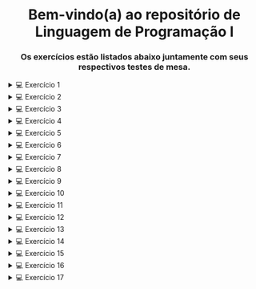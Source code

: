 <h1 align="center"> Bem-vindo(a) ao repositório de Linguagem de Programação I </h1>
<h3 align="center">
Os exercícios estão listados abaixo juntamente com seus respectivos testes de mesa.
</h3>
<details>
  <summary>💻 Exercício 1</summary>

  ## :dart: <a href = https://github.com/dievit/BD-LP1/blob/main/](https://github.com/dievit/BD-LP1/blob/main/src/Exercise1.java>Código exercício 1</a>

  ## 📝 **Teste de Mesa 1 - Entrada Válida**

📌 **Entrada:**

```

Digite a sua idade em anos: 25
Digite a sua idade em meses: 6
Digite a sua idade em dias: 15

```

📊 **Passo a Passo:**

| Entrada | Ação | Variável | Valor |
| --- | --- | --- | --- |
| 25 | Usuário digita a idade em anos | `anos` | 25 |
| 6 | Usuário digita a idade em meses | `meses` | 6 |
| 15 | Usuário digita a idade em dias | `dias` | 15 |
| - | Calcula idade total em dias | `idadeParaDias = (25 * 365) + (6 * 30) + 15` | **9.165** |
| - | Exibe saída | `"Sua idade em dias é: 9165"` |  |

---

## 📝 **Teste de Mesa 2 - Entrada Inválida para Meses**

📌 **Entrada:**

```

Digite a sua idade em anos: 30
Digite a sua idade em meses: 15
O ano só tem 12 meses seu burro! Digite novamente: 10
Digite a sua idade em dias: 20

```

📊 **Passo a Passo:**

| Entrada | Ação | Variável | Valor |
| --- | --- | --- | --- |
| 30 | Usuário digita a idade em anos | `anos` | 30 |
| 15 | Usuário digita a idade em meses | `meses` | 15 (inválido) |
| 10 | Usuário corrige a idade em meses | `meses` | 10 |
| 20 | Usuário digita a idade em dias | `dias` | 20 |
| - | Calcula idade total em dias | `idadeParaDias = (30 * 365) + (10 * 30) + 20` | **11.150** |
| - | Exibe saída | `"Sua idade em dias é: 11150"` |  |

</details>

<details>
  <summary>💻 Exercício 2</summary>

  ## :dart: <a href = https://github.com/dievit/BD-LP1/blob/main/](https://github.com/dievit/BD-LP1/blob/main/src/Exercise2.java>Código exercício 2</a>

  ## 📝 **Teste de Mesa 1 - Entrada Normal**

📌 **Entrada:**

```

Digite o total de votos em branco: 100
Digite o total de votos nulos: 200
Digite o total de votos válidos: 700

```

📊 **Passo a Passo:**

| Entrada | Ação | Variável | Valor |
| --- | --- | --- | --- |
| 100 | Usuário digita votos brancos | `brancos` | 100 |
| 200 | Usuário digita votos nulos | `nulos` | 200 |
| 700 | Usuário digita votos válidos | `validos` | 700 |
| - | Calcula total de eleitores | `totalEleitores = 100 + 200 + 700` | **1000** |
| - | Calcula percentual de votos em branco | `(100 * 100) / 1000` | **10.00%** |
| - | Calcula percentual de votos nulos | `(200 * 100) / 1000` | **20.00%** |
| - | Calcula percentual de votos válidos | `(700 * 100) / 1000` | **70.00%** |
| - | Exibe saída | `"Total de eleitores: 1000.00"` |  |
| - | Exibe saída | `"Percentual de votos em branco: 10.00%"` |  |
| - | Exibe saída | `"Percentual de votos nulos: 20.00%"` |  |
| - | Exibe saída | `"Percentual de votos válidos: 70.00%"` |  |

---

## 📝 **Teste de Mesa 2 - Sem Votos em Branco**

📌 **Entrada:**

```

Digite o total de votos em branco: 0
Digite o total de votos nulos: 500
Digite o total de votos válidos: 500

```

📊 **Passo a Passo:**

| Entrada | Ação | Variável | Valor |
| --- | --- | --- | --- |
| 0 | Usuário digita votos brancos | `brancos` | 0 |
| 500 | Usuário digita votos nulos | `nulos` | 500 |
| 500 | Usuário digita votos válidos | `validos` | 500 |
| - | Calcula total de eleitores | `totalEleitores = 0 + 500 + 500` | **1000** |
| - | Calcula percentual de votos em branco | `(0 * 100) / 1000` | **0.00%** |
| - | Calcula percentual de votos nulos | `(500 * 100) / 1000` | **50.00%** |
| - | Calcula percentual de votos válidos | `(500 * 100) / 1000` | **50.00%** |
| - | Exibe saída | `"Total de eleitores: 1000.00"` |  |
| - | Exibe saída | `"Percentual de votos em branco: 0.00%"` |  |
| - | Exibe saída | `"Percentual de votos nulos: 50.00%"` |  |
| - | Exibe saída | `"Percentual de votos válidos: 50.00%"` |  |

---

## 📝 **Teste de Mesa 3 - Total Pequeno**

📌 **Entrada:**

```

Digite o total de votos em branco: 2
Digite o total de votos nulos: 3
Digite o total de votos válidos: 5

```

📊 **Passo a Passo:**

| Entrada | Ação | Variável | Valor |
| --- | --- | --- | --- |
| 2 | Usuário digita votos brancos | `brancos` | 2 |
| 3 | Usuário digita votos nulos | `nulos` | 3 |
| 5 | Usuário digita votos válidos | `validos` | 5 |
| - | Calcula total de eleitores | `totalEleitores = 2 + 3 + 5` | **10** |
| - | Calcula percentual de votos em branco | `(2 * 100) / 10` | **20.00%** |
| - | Calcula percentual de votos nulos | `(3 * 100) / 10` | **30.00%** |
| - | Calcula percentual de votos válidos | `(5 * 100) / 10` | **50.00%** |
| - | Exibe saída | `"Total de eleitores: 10.00"` |  |
| - | Exibe saída | `"Percentual de votos em branco: 20.00%"` |  |
| - | Exibe saída | `"Percentual de votos nulos: 30.00%"` |  |
| - | Exibe saída | `"Percentual de votos válidos: 50.00%"` |  |
</details>

<details>
  <summary>💻 Exercício 3</summary>

  ## :dart: <a href = https://github.com/dievit/BD-LP1/blob/main/](https://github.com/dievit/BD-LP1/blob/main/src/Exercise3.java>Código exercício 3</a>

  ## 📝 **Teste de Mesa 1 - Aumento de 10%**

📌 **Entrada:**

```

Digite seu salário atual: R$ 2000.00
Digite o percentual de aumento: 10

```

📊 **Passo a Passo:**

| Entrada | Ação | Variável | Valor |
| --- | --- | --- | --- |
| 2000.00 | Usuário digita salário atual | `salarioAtual` | 2000.00 |
| 10 | Usuário digita percentual de aumento | `percentualAumento` | 10.00 |
| - | Calcula novo salário | `novoSalario = 2000 + (2000 * 0.10)` | **2200.00** |
| - | Exibe saída | `"Seu salario atual é de: R$2000.00"` |  |
| - | Exibe saída | `"Seu novo salário é de: R$2200.00"` |  |
| - | Exibe saída | `"O percentual de aumento foi de: 10.00%"` |  |

---

## 📝 **Teste de Mesa 2 - Aumento de 25.5%**

📌 **Entrada:**

```

Digite seu salário atual: R$ 3000.00
Digite o percentual de aumento: 25.5

```

📊 **Passo a Passo:**

| Entrada | Ação | Variável | Valor |
| --- | --- | --- | --- |
| 3000.00 | Usuário digita salário atual | `salarioAtual` | 3000.00 |
| 25.5 | Usuário digita percentual de aumento | `percentualAumento` | 25.50 |
| - | Calcula novo salário | `novoSalario = 3000 + (3000 * 0.255)` | **3765.00** |
| - | Exibe saída | `"Seu salario atual é de: R$3000.00"` |  |
| - | Exibe saída | `"Seu novo salário é de: R$3765.00"` |  |
| - | Exibe saída | `"O percentual de aumento foi de: 25.50%"` |  |

---

## 📝 **Teste de Mesa 3 - Aumento de 5.75%**

📌 **Entrada:**

```

Digite seu salário atual: R$ 4500.50
Digite o percentual de aumento: 5.75

```

📊 **Passo a Passo:**

| Entrada | Ação | Variável | Valor |
| --- | --- | --- | --- |
| 4500.50 | Usuário digita salário atual | `salarioAtual` | 4500.50 |
| 5.75 | Usuário digita percentual de aumento | `percentualAumento` | 5.75 |
| - | Calcula novo salário | `novoSalario = 4500.50 + (4500.50 * 0.0575)` | **4759.79** |
| - | Exibe saída | `"Seu salario atual é de: R$4500.50"` |  |
| - | Exibe saída | `"Seu novo salário é de: R$4759.79"` |  |
| - | Exibe saída | `"O percentual de aumento foi de: 5.75%"` |  |
</details>

<details>
  <summary>💻 Exercício 4</summary>

  ## :dart: <a href = https://github.com/dievit/BD-LP1/blob/main/](https://github.com/dievit/BD-LP1/blob/main/src/Exercise4.java>Código exercício 4</a> 

  ## 📝 **Teste de Mesa 1 - Valores Padrão**

📌 **Entrada:**

```

Digite o custo de fábrica do carro: R$ 50000.00
Digite o percentual do distribuidor: 28
Digite o percentual dos impostos: 45

```

📊 **Passo a Passo:**

| Entrada | Ação | Variável | Valor |
| --- | --- | --- | --- |
| 50000.00 | Usuário digita custo de fábrica | `custoFabrica` | 50000.00 |
| 28 | Usuário digita percentual do distribuidor | `percentualDistribuidor` | 28.00 |
| 45 | Usuário digita percentual dos impostos | `percentualImpostos` | 45.00 |
| - | Calcula valor do distribuidor | `50000 * (28/100)` | **14000.00** |
| - | Calcula valor dos impostos | `50000 * (45/100)` | **22500.00** |
| - | Calcula custo final | `50000 + 14000 + 22500` | **86500.00** |
| - | Exibe saída | `"O custo final do carro ao consumidor é de: R$86500.00"` |  |
| - | Exibe saída | `"O valor dos impostos é de: R$22500.00"` |  |

---

## 📝 **Teste de Mesa 2 - Valores Diferentes**

📌 **Entrada:**

```

Digite o custo de fábrica do carro: R$ 30000.00
Digite o percentual do distribuidor: 20
Digite o percentual dos impostos: 35

```

📊 **Passo a Passo:**

| Entrada | Ação | Variável | Valor |
| --- | --- | --- | --- |
| 30000.00 | Usuário digita custo de fábrica | `custoFabrica` | 30000.00 |
| 20 | Usuário digita percentual do distribuidor | `percentualDistribuidor` | 20.00 |
| 35 | Usuário digita percentual dos impostos | `percentualImpostos` | 35.00 |
| - | Calcula valor do distribuidor | `30000 * (20/100)` | **6000.00** |
| - | Calcula valor dos impostos | `30000 * (35/100)` | **10500.00** |
| - | Calcula custo final | `30000 + 6000 + 10500` | **46500.00** |
| - | Exibe saída | `"O custo final do carro ao consumidor é de: R$46500.00"` |  |
| - | Exibe saída | `"O valor dos impostos é de: R$10500.00"` |  |

---

## 📝 **Teste de Mesa 3 - Carro de Luxo**

📌 **Entrada:**

```

Digite o custo de fábrica do carro: R$ 100000.00
Digite o percentual do distribuidor: 35
Digite o percentual dos impostos: 50

```

📊 **Passo a Passo:**

| Entrada | Ação | Variável | Valor |
| --- | --- | --- | --- |
| 100000.00 | Usuário digita custo de fábrica | `custoFabrica` | 100000.00 |
| 35 | Usuário digita percentual do distribuidor | `percentualDistribuidor` | 35.00 |
| 50 | Usuário digita percentual dos impostos | `percentualImpostos` | 50.00 |
| - | Calcula valor do distribuidor | `100000 * (35/100)` | **35000.00** |
| - | Calcula valor dos impostos | `100000 * (50/100)` | **50000.00** |
| - | Calcula custo final | `100000 + 35000 + 50000` | **185000.00** |
| - | Exibe saída | `"O custo final do carro ao consumidor é de: R$185000.00"` |  |
| - | Exibe saída | `"O valor dos impostos é de: R$50000.00"` |  |
</details>

<details>
  <summary>💻 Exercício 5</summary>
  
  ## :dart: <a href = https://github.com/dievit/BD-LP1/blob/main/](https://github.com/dievit/BD-LP1/blob/main/src/Exercise5.java>Código exercício 5</a>

  ## 📝 **Teste de Mesa 1 - Cenário Normal**

📌 **Entrada:**

```

Digite o salário fixo do vendedor: R$ 2000.00
Digite quantos carros o vendedor vendeu: 5
Digite a comissão fixa para cada veículo vendido: R$ 300.00
Digite o valor total das vendas: R$ 50000.00

```

📊 **Passo a Passo:**

| Entrada | Ação | Variável | Valor |
| --- | --- | --- | --- |
| 2000.00 | Usuário digita salário fixo | `salarioFixo` | 2000.00 |
| 5 | Usuário digita carros vendidos | `carrosVendidos` | 5 |
| 300.00 | Usuário digita comissão fixa por carro | `comissaoFixa` | 300.00 |
| 50000.00 | Usuário digita valor total das vendas | `valorVendas` | 50000.00 |
| - | Calcula comissão das vendas | `50000 * 0.05` | **2500.00** |
| - | Calcula comissão fixa | `5 * 300` | **1500.00** |
| - | Calcula salário final | `2000 + 1500 + 2500` | **6000.00** |
| - | Exibe saída | `"O salário final do vendedor é de: R$6000.00"` |  |

---

## 📝 **Teste de Mesa 2 - Vendedor não vendeu nenhum carro**

📌 **Entrada:**

```

Digite o salário fixo do vendedor: R$ 2500.00
Digite quantos carros o vendedor vendeu: 0
Digite a comissão fixa para cada veículo vendido: R$ 350.00
Digite o valor total das vendas: R$ 0.00

```

📊 **Passo a Passo:**

| Entrada | Ação | Variável | Valor |
| --- | --- | --- | --- |
| 2500.00 | Usuário digita salário fixo | `salarioFixo` | 2500.00 |
| 0 | Usuário digita carros vendidos | `carrosVendidos` | 0 |
| 350.00 | Usuário digita comissão fixa por carro | `comissaoFixa` | 350.00 |
| 0.00 | Usuário digita valor total das vendas | `valorVendas` | 0.00 |
| - | Calcula comissão das vendas | `0 * 0.05` | **0.00** |
| - | Calcula comissão fixa | `0 * 350` | **0.00** |
| - | Calcula salário final | `2500 + 0 + 0` | **2500.00** |
| - | Exibe saída | `"O salário final do vendedor é de: R$2500.00"` |  |

---

## 📝 **Teste de Mesa 3 - Vendedor de alto desempenho**

📌 **Entrada:**

```

Digite o salário fixo do vendedor: R$ 1800.00
Digite quantos carros o vendedor vendeu: 12
Digite a comissão fixa para cada veículo vendido: R$ 500.00
Digite o valor total das vendas: R$ 120000.00

```

📊 **Passo a Passo:**

| Entrada | Ação | Variável | Valor |
| --- | --- | --- | --- |
| 1800.00 | Usuário digita salário fixo | `salarioFixo` | 1800.00 |
| 12 | Usuário digita carros vendidos | `carrosVendidos` | 12 |
| 500.00 | Usuário digita comissão fixa por carro | `comissaoFixa` | 500.00 |
| 120000.00 | Usuário digita valor total das vendas | `valorVendas` | 120000.00 |
| - | Calcula comissão das vendas | `120000 * 0.05` | **6000.00** |
| - | Calcula comissão fixa | `12 * 500` | **6000.00** |
| - | Calcula salário final | `1800 + 6000 + 6000` | **13800.00** |
| - | Exibe saída | `"O salário final do vendedor é de: R$13800.00"` |  |
</details>

<details>
  <summary>💻 Exercício 6</summary>

  ## :dart: <a href = https://github.com/dievit/BD-LP1/blob/main/](https://github.com/dievit/BD-LP1/blob/main/src/Exercise6.java>Código exercício 6</a>

  ## 📝 **Teste de Mesa 1 - Teste com 212°F**

📌 **Entrada:**

```

Digite a temperatura em Fahrenheit: 212

```

📊 **Passo a Passo:**

| Entrada | Ação | Variável | Valor |
| --- | --- | --- | --- |
| 212 | Usuário digita temperatura em Fahrenheit | `fahrenheit` | 212 |
| - | Calcula conversão | `(212 - 32) * 5/9` | **100.00** |
| - | Exibe saída | `"A temperatura em Celsius é de: 100.00°C"` |  |

---

## 📝 **Teste de Mesa 2 - Teste com 32°F (Ponto de Congelamento da Água)**

📌 **Entrada:**

```

Digite a temperatura em Fahrenheit: 32

```

📊 **Passo a Passo:**

| Entrada | Ação | Variável | Valor |
| --- | --- | --- | --- |
| 32 | Usuário digita temperatura em Fahrenheit | `fahrenheit` | 32 |
| - | Calcula conversão | `(32 - 32) * 5/9` | **0.00** |
| - | Exibe saída | `"A temperatura em Celsius é de: 0.00°C"` |  |

---

## 📝 **Teste de Mesa 3 - Teste com 98.6°F (Temperatura do Corpo Humano)**

📌 **Entrada:**

```

Digite a temperatura em Fahrenheit: 98.6

```

📊 **Passo a Passo:**

| Entrada | Ação | Variável | Valor |
| --- | --- | --- | --- |
| 98.6 | Usuário digita temperatura em Fahrenheit | `fahrenheit` | 98.6 |
| - | Calcula conversão | `(98.6 - 32) * 5/9` | **37.00** |
| - | Exibe saída | `"A temperatura em Celsius é de: 37.00°C"` |  |

---

## 📝 **Teste de Mesa 4 - Teste com -40°F (Temperatura onde Fahrenheit e Celsius se igualam)**

📌 **Entrada:**

```

Digite a temperatura em Fahrenheit: -40

```

📊 **Passo a Passo:**

| Entrada | Ação | Variável | Valor |
| --- | --- | --- | --- |
| -40 | Usuário digita temperatura em Fahrenheit | `fahrenheit` | -40 |
| - | Calcula conversão | `(-40 - 32) * 5/9` | **-40.00** |
| - | Exibe saída | `"A temperatura em Celsius é de: -40.00°C"` |  |
</details>

<details>
  <summary>💻 Exercício 7</summary>

  ## :dart: <a href = https://github.com/dievit/BD-LP1/blob/main/src/Exercise7.java>Código exercício 7</a>

  ## 📝 **Teste de Mesa 1 - Teste com número maior que 10**

📌 **Entrada:**

```

Digite um número: 15

```

📊 **Passo a Passo:**

| Entrada | Ação | Variável | Valor |
| --- | --- | --- | --- |
| 15 | Usuário digita número | `n` | 15 |
| - | Verifica condição | `15 > 10` | Verdadeiro |
| - | Exibe saída | `"É maior que 10!"` |  |

**🖨️ Saída no console:**

```

É maior que 10!

```

---

## 📝 **Teste de Mesa 2 - Teste com número menor que 10**

📌 **Entrada:**

```

Digite um número: 7

```

📊 **Passo a Passo:**

| Entrada | Ação | Variável | Valor |
| --- | --- | --- | --- |
| 7 | Usuário digita número | `n` | 7 |
| - | Verifica condição | `7 > 10` | Falso |
| - | Exibe saída | `"Não é maior que 10!"` |  |

**🖨️ Saída no console:**

```

Não é maior que 10!

```

---

## 📝 **Teste de Mesa 3 - Teste com número igual a 10**

📌 **Entrada:**

```

Digite um número: 10

```

📊 **Passo a Passo:**

| Entrada | Ação | Variável | Valor |
| --- | --- | --- | --- |
| 10 | Usuário digita número | `n` | 10 |
| - | Verifica condição | `10 > 10` | Falso |
| - | Exibe saída | `"Não é maior que 10!"` |  |
</details>

<details>
  <summary>💻 Exercício 8</summary>

  ## :dart: <a href = https://github.com/dievit/BD-LP1/blob/main/src/Exercise8.java>Código exercício 8</a>

  ## 📝 **Teste de Mesa 1 - Teste com número positivo**

📌 **Entrada:**

```

Digite um número para descobrir se é positivo ou negativo: 8

```

📊 **Passo a Passo:**

| Entrada | Ação | Variável | Valor |
| --- | --- | --- | --- |
| 8 | Usuário digita número | `n` | 8 |
| - | Verifica condição | `8 >= 0` | Verdadeiro |
| - | Exibe saída | `"O número é positivo!"` |  |

**🖨️ Saída no console:**

```

O número é positivo!

```

---

## 📝 **Teste de Mesa 2 - Teste com número negativo**

📌 **Entrada:**

```

Digite um número para descobrir se é positivo ou negativo: -5

```

📊 **Passo a Passo:**

| Entrada | Ação | Variável | Valor |
| --- | --- | --- | --- |
| -5 | Usuário digita número | `n` | -5 |
| - | Verifica condição | `-5 >= 0` | Falso |
| - | Exibe saída | `"O número é negativo!"` |  |

**🖨️ Saída no console:**

```

O número é negativo!

```

---

## 📝 **Teste de Mesa 3 - Teste com zero**

📌 **Entrada:**

```

Digite um número para descobrir se é positivo ou negativo: 0

```

📊 **Passo a Passo:**

| Entrada | Ação | Variável | Valor |
| --- | --- | --- | --- |
| 0 | Usuário digita número | `n` | 0 |
| - | Verifica condição | `0 >= 0` | Verdadeiro |
| - | Exibe saída | `"O número é positivo!"` |  |

**🖨️ Saída no console:**

```

O número é positivo!

```
</details>

<details>
  <summary>💻 Exercício 9</summary>

  ## :dart: <a href = https://github.com/dievit/BD-LP1/blob/main/src/Exercise9.java>Código exercício 9</a>

  ## 📝 **Teste de Mesa 1 - Teste com menos de 12 maçãs**

📌 **Entrada:**

```

Digite o número de maçãs compradas: 5

```

📊 **Passo a Passo:**

| Entrada | Ação | Variável | Valor |
| --- | --- | --- | --- |
| 5 | Usuário digita número | `apples` | 5 |
| - | Verifica condição | `5 < 12` | Verdadeiro |
| - | Exibe saída | `"O custo total da compra é de: R$6.50"` |  |

**🖨️ Saída no console:**

```

O custo total da compra é de: R$6.50

```

---

## 📝 **Teste de Mesa 2 - Teste com 12 maçãs (justo no limite para desconto)**

📌 **Entrada:**

```

Digite o número de maçãs compradas: 12

```

📊 **Passo a Passo:**

| Entrada | Ação | Variável | Valor |
| --- | --- | --- | --- |
| 12 | Usuário digita número | `apples` | 12 |
| - | Verifica condição | `12 < 12` | Falso |
| - | Exibe saída | `"O custo total da compra é de: R$12.00"` |  |

**🖨️ Saída no console:**

```

O custo total da compra é de: R$12.00

```

---

## 📝 **Teste de Mesa 3 - Teste com mais de 12 maçãs**

📌 **Entrada:**

```

Digite o número de maçãs compradas: 15

```

📊 **Passo a Passo:**

| Entrada | Ação | Variável | Valor |
| --- | --- | --- | --- |
| 15 | Usuário digita número | `apples` | 15 |
| - | Verifica condição | `15 < 12` | Falso |
| - | Exibe saída | `"O custo total da compra é de: R$15.00"` |  |

**🖨️ Saída no console:**

```

O custo total da compra é de: R$15.00

```
</details>

<details>
  <summary>💻 Exercício 10</summary>

  ## :dart: <a href = https://github.com/dievit/BD-LP1/blob/main/src/Exercise10.java>Código exercício 10</a>

## 📝 **Teste de Mesa**

📌 **Entrada:**

```

Digite a nota da primeira prova: 7.5
Digite a nota da segunda prova: 5.0

```

📊 **Passo a Passo:**

| Ação | Variável | Valor |
| --- | --- | --- |
| 7.5 | Usuário digita a nota da primeira prova | `firstGrade` |
| 5.0 | Usuário digita a nota da segunda prova | `secondGrade` |
| - | Calcula a média aritmética simples | `(7.5 + 5.0) / 2` |
| 6.25 | Verifica se a média é maior ou igual a 6 | `average >= 6` |
| - | Exibe mensagem de aprovação | `"O aluno foi aprovado com média: 6.25"` |

**🖨️ Saída no console:**

```

O aluno foi aprovado com média: 6.25

```
</details>

<details>
  <summary>💻 Exercício 11</summary>

  ## :dart: <a href = https://github.com/dievit/BD-LP1/blob/main/src/Exercise11.java>Código exercício 11</a>

  📝 Teste de Mesa 1 - Pessoa pode votar
📌 Entrada:


Digite o ano de nascimento (no formato AAAA) para saber se você poderá votar este ano: 2000
📊 Passo a Passo:

Entrada	Ação	Variável	Valor
2000	Usuário digita ano de nascimento	birthYear	2000
2025	Ano atual (obtido com LocalDate.now().getYear())	actualYear	2025
-	Calcula idade	2025 - 2000	25
-	Verifica condição	25 >= 16	Verdadeiro
-	Exibe saída	"Você poderá votar este ano! Você tem: 25 anos."	
🖨️ Saída no console:


Você poderá votar este ano! Você tem: 25 anos.
📝 Teste de Mesa 2 - Pessoa não pode votar
📌 Entrada:


Digite o ano de nascimento (no formato AAAA) para saber se você poderá votar este ano: 2010
📊 Passo a Passo:

Entrada	Ação	Variável	Valor
2010	Usuário digita ano de nascimento	birthYear	2010
2025	Ano atual (obtido com LocalDate.now().getYear())	actualYear	2025
-	Calcula idade	2025 - 2010	15
-	Verifica condição	15 >= 16	Falso
-	Exibe saída	"Você não poderá votar este ano! Você tem apenas: 15 anos."	
🖨️ Saída no console:


Você não poderá votar este ano! Você tem apenas: 15 anos.
📝 Teste de Mesa 3 - Pessoa tem exatamente 16 anos
📌 Entrada:


Digite o ano de nascimento (no formato AAAA) para saber se você poderá votar este ano: 2009
📊 Passo a Passo:

Entrada	Ação	Variável	Valor
2009	Usuário digita ano de nascimento	birthYear	2009
2025	Ano atual (obtido com LocalDate.now().getYear())	actualYear	2025
-	Calcula idade	2025 - 2009	16
-	Verifica condição	16 >= 16	Verdadeiro
-	Exibe saída	"Você poderá votar este ano! Você tem: 16 anos."	
🖨️ Saída no console:


Você poderá votar este ano! Você tem: 16 anos.
</details>

<details>
  <summary>💻 Exercício 12</summary>

  ## :dart: <a href = https://github.com/dievit/BD-LP1/blob/main/src/Exercise12.java>Código exercício 12</a>

  ## 📝 **Teste de Mesa 1 - Primeiro valor maior**

📌 **Entrada:**

```

Digite o primeiro valor: 15
Digite o segundo valor (diferente do primeiro): 10

```

📊 **Passo a Passo:**

| Entrada | Ação | Variável | Valor |
| --- | --- | --- | --- |
| 15 | Usuário digita primeiro valor | `firstValue` | 15 |
| 10 | Usuário digita segundo valor | `secondValue` | 10 |
| - | Verifica se os valores são iguais | `firstValue == secondValue` | Falso |
| - | Compara os valores | `15 > 10` | Verdadeiro |
| - | Exibe saída | `"O primeiro valor é maior: 15"` |  |

**🖨️ Saída no console:**

```

O primeiro valor é maior: 15

```

---

## 📝 **Teste de Mesa 2 - Segundo valor maior**

📌 **Entrada:**

```

Digite o primeiro valor: 5
Digite o segundo valor (diferente do primeiro): 8

```

📊 **Passo a Passo:**

| Entrada | Ação | Variável | Valor |
| --- | --- | --- | --- |
| 5 | Usuário digita primeiro valor | `firstValue` | 5 |
| 8 | Usuário digita segundo valor | `secondValue` | 8 |
| - | Verifica se os valores são iguais | `firstValue == secondValue` | Falso |
| - | Compara os valores | `5 > 8` | Falso |
| - | Exibe saída | `"O segundo valor é maior: 8"` |  |

**🖨️ Saída no console:**

```

O segundo valor é maior: 8

```

---

## 📝 **Teste de Mesa 3 - Valores iguais (validação de erro)**

📌 **Entrada:**

```

Digite o primeiro valor: 10
Digite o segundo valor (diferente do primeiro): 10
Você não entendeu que é um valor diferente do primeiro?
Vai, digita certo: 20

```

📊 **Passo a Passo:**

| Entrada | Ação | Variável | Valor |
| --- | --- | --- | --- |
| 10 | Usuário digita primeiro valor | `firstValue` | 10 |
| 10 | Usuário digita segundo valor | `secondValue` | 10 |
| - | Verifica se os valores são iguais | `firstValue == secondValue` | Verdadeiro |
| - | Exibe mensagem de erro | `"Você não entendeu que é um valor diferente do primeiro?"` |  |
| 20 | Usuário corrige segundo valor | `secondValue` | 20 |
| - | Verifica novamente se os valores são iguais | `firstValue == secondValue` | Falso |
| - | Compara os valores | `10 > 20` | Falso |
| - | Exibe saída | `"O segundo valor é maior: 20"` |  |

**🖨️ Saída no console:**

```

Você não entendeu que é um valor diferente do primeiro?
Vai, digita certo:
O segundo valor é maior: 20

```
</details>

<details>
  <summary>💻 Exercício 13</summary>

  ## :dart: <a href = https://github.com/dievit/BD-LP1/blob/main/src/Exercise13.java>Código exercício 13</a>

  ## 📝 **Teste de Mesa 1 - Primeiro valor menor**

📌 **Entrada:**

```

Digite o primeiro valor: 5
Digite o segundo valor (diferente do primeiro): 10

```

📊 **Passo a Passo:**

| Entrada | Ação | Variável | Valor |
| --- | --- | --- | --- |
| 5 | Usuário digita primeiro valor | `firstValue` | 5 |
| 10 | Usuário digita segundo valor | `secondValue` | 10 |
| - | Verifica se os valores são iguais | `firstValue == secondValue` | Falso |
| - | Compara os valores | `5 < 10` | Verdadeiro |
| - | Exibe saída | `"Os valores em ordem crescente são: 5 e 10"` |  |

**🖨️ Saída no console:**

```

Os valores em ordem crescente são: 5 e 10

```

---

## 📝 **Teste de Mesa 2 - Segundo valor menor**

📌 **Entrada:**

```

Digite o primeiro valor: 15
Digite o segundo valor (diferente do primeiro): 10

```

📊 **Passo a Passo:**

| Entrada | Ação | Variável | Valor |
| --- | --- | --- | --- |
| 15 | Usuário digita primeiro valor | `firstValue` | 15 |
| 10 | Usuário digita segundo valor | `secondValue` | 10 |
| - | Verifica se os valores são iguais | `firstValue == secondValue` | Falso |
| - | Compara os valores | `15 > 10` | Verdadeiro |
| - | Exibe saída | `"Os valores em ordem crescente são: 10 e 15"` |  |

**🖨️ Saída no console:**

```

Os valores em ordem crescente são: 10 e 15

```

---

## 📝 **Teste de Mesa 3 - Valores iguais (validação de erro)**

📌 **Entrada:**

```

Digite o primeiro valor: 10
Digite o segundo valor (diferente do primeiro): 10
Você não entendeu que é um valor diferente do primeiro?
Vai, digita certo: 20

```

📊 **Passo a Passo:**

| Entrada | Ação | Variável | Valor |
| --- | --- | --- | --- |
| 10 | Usuário digita primeiro valor | `firstValue` | 10 |
| 10 | Usuário digita segundo valor | `secondValue` | 10 |
| - | Verifica se os valores são iguais | `firstValue == secondValue` | Verdadeiro |
| - | Exibe mensagem de erro | `"Você não entendeu que é um valor diferente do primeiro?"` |  |
| 20 | Usuário corrige segundo valor | `secondValue` | 20 |
| - | Verifica novamente se os valores são iguais | `firstValue == secondValue` | Falso |
| - | Compara os valores | `10 < 20` | Verdadeiro |
| - | Exibe saída | `"Os valores em ordem crescente são: 10 e 20"` |  |

**🖨️ Saída no console:**

```

Você não entendeu que é um valor diferente do primeiro?
Vai, digita certo:
Os valores em ordem crescente são: 10 e 20

```
</details>

<details>
  <summary>💻 Exercício 14</summary>

  ## :dart: <a href = https://github.com/dievit/BD-LP1/blob/main/src/Exercise14.java>Código exercício 14</a>

## 📝 **Teste de Mesa 1 - Cálculo da Duração do Jogo de Xadrez**

📌 **Entrada:**

```

Digite a hora inicial do jogo: 9
Digite a hora final do jogo: 15

```

📊 **Passo a Passo:**

| Entrada | Ação | Variável | Valor |
| --- | --- | --- | --- |
| 9 | Usuário digita a hora inicial do jogo | `gameStart` | 9 |
| 15 | Usuário digita a hora final do jogo | `gameEnd` | 15 |
| - | Verifica se a hora final é maior que a hora inicial | `gameEnd > gameStart` | Verdadeiro |
| - | Calcula a duração do jogo: `gameEnd - gameStart` | `totalDuration` | 6 |
| - | Exibe a duração do jogo | Saída | `"A duração do jogo foi de: 6 horas"` |

**🖨️ Saída no console:**

```

A duração do jogo foi de: 6 horas

```

---

## 📝 **Teste de Mesa 2 - Cálculo da Duração do Jogo de Xadrez (hora final menor que hora inicial)**

📌 **Entrada:**

```

Digite a hora inicial do jogo: 23
Digite a hora final do jogo: 5

```

📊 **Passo a Passo:**

| Entrada | Ação | Variável | Valor |
| --- | --- | --- | --- |
| 23 | Usuário digita a hora inicial do jogo | `gameStart` | 23 |
| 5 | Usuário digita a hora final do jogo | `gameEnd` | 5 |
| - | Verifica se a hora final é maior que a hora inicial | `gameEnd > gameStart` | Falso |
| - | Calcula a duração do jogo: `(24 - gameStart) + gameEnd` | `totalDuration` | 6 |
| - | Exibe a duração do jogo | Saída | `"A duração do jogo foi de: 6 horas"` |

**🖨️ Saída no console:**

```

A duração do jogo foi de: 6 horas

```
</details>

<details>
  <summary>💻 Exercício 15</summary>

  ## :dart: <a href = https://github.com/dievit/BD-LP1/blob/main/src/Exercise15.java>Código exercício 15</a>

  ## 📝 **Teste de Mesa 1 - Cálculo de Salário com Horas Extras (horas trabalhadas superiores a 40 horas)**

📌 **Entrada:**

```

Digite o número de horas trabalhadas no mês: 180
Digite o valor das horas trabalhadas: 15

```

📊 **Passo a Passo:**

| Entrada | Ação | Variável | Valor |
| --- | --- | --- | --- |
| 180 | Usuário digita o número de horas trabalhadas | `horasTrabalhadas` | 180 |
| 15 | Usuário digita o valor da hora trabalhada | `valorHora` | 15 |
| - | Verifica se as horas trabalhadas são maiores que as horas normais | `horasTrabalhadas > horasNormais` | Verdadeiro |
| - | Calcula as horas extras: `horasTrabalhadas - horasNormais` | `horasExtras` | 140 |
| - | Calcula o salário: `(40*4*valorHora) + (horasExtras*valorHora*rateHoraExtra)` | `salario` | 8100.00 |
| - | Exibe a mensagem com o salário total e as horas extras | Saída | `"O salário total do funcionário é: R$8100.00"` |
| - | Exibe a quantidade de horas extras | Saída | `"O funcionário trabalhou 140 horas extras"` |

**🖨️ Saída no console:**

```

O salário total do funcionário é: R$8100.00
O funcionário trabalhou 140 horas extras

```

---

## 📝 **Teste de Mesa 2 - Cálculo de Salário sem Horas Extras (horas trabalhadas menores ou iguais a 40 horas)**

📌 **Entrada:**

```

Digite o número de horas trabalhadas no mês: 160
Digite o valor das horas trabalhadas: 12

```

📊 **Passo a Passo:**

| Entrada | Ação | Variável | Valor |
| --- | --- | --- | --- |
| 160 | Usuário digita o número de horas trabalhadas | `horasTrabalhadas` | 160 |
| 12 | Usuário digita o valor da hora trabalhada | `valorHora` | 12 |
| - | Verifica se as horas trabalhadas são maiores que as horas normais | `horasTrabalhadas > horasNormais` | Falso |
| - | Calcula o salário: `horasTrabalhadas * valorHora` | `salario` | 1920.00 |
| - | Exibe a mensagem com o salário total e sem horas extras | Saída | `"O salário total do funcionário é: R$1920.00"` |
| - | Exibe que o funcionário não teve horas extras | Saída | `"O funcionário não teve horas extras"` |

**🖨️ Saída no console:**

```

O salário total do funcionário é: R$1920.00
O funcionário não teve horas extras

```

</details>

<details>
  <summary>💻 Exercício 16</summary>

  ## :dart: <a href = https://github.com/dievit/BD-LP1/blob/main/src/Exercise16.java>Código exercício 16</a>
  
  ## 📝 **Teste de Mesa**

📌 **Entrada:**
Não há entrada, pois os valores de gastos de janeiro, fevereiro e março já estão definidos diretamente no código.

📊 **Passo a Passo:**

| Ação | Variável | Valor |
| --- | --- | --- |
| Inicializa o gasto de janeiro: `15000` | `janeiro` | 15000.00 |
| Inicializa o gasto de fevereiro: `23000` | `fevereiro` | 23000.00 |
| Inicializa o gasto de março: `17000` | `marco` | 17000.00 |
| Calcula o gasto total: `janeiro + fevereiro + marco` | `total` | 55000.00 |
| Calcula a média mensal de gastos: `total / 3` | `media` | 18333.33 |
| Exibe os gastos de janeiro, fevereiro e março | Saída | `"Gastos de Janeiro: R$15000.00"` |
| Exibe os gastos de fevereiro e março | Saída | `"Gastos de Fevereiro: R$23000.00"` |
| Exibe os gastos de março | Saída | `"Gastos de Março: R$17000.00"` |
| Exibe o gasto total do trimestre | Saída | `"O gasto total do trimestre foi de R$55000.00"` |
| Exibe a média mensal de gastos | Saída | `"A média mensal de gastos foi de R$18333.33"` |

**🖨️ Saída no console:**

```

Gastos de Janeiro: R$15000.00
Gastos de Fevereiro: R$23000.00
Gastos de Março: R$17000.00

O gasto total do trimestre foi de R$55000.00
A média mensal de gastos foi de R$18333.33

```
  
</details>

<details>
  <summary>💻 Exercício 17</summary>

  ## :dart: <a href = https://github.com/dievit/BD-LP1/blob/main/src/Exercise17.java>Código exercício 17</a>

  ## 📝 **Teste de Mesa**

📌 **Entrada:**

```

Digite o valor da P1: 7.5
Digite o valor da E1: 8.0
Digite o valor da E2: 6.5
Digite o valor da API: 9.0
Digite o valor de X: 1.0
Digite o valor da SUB(se houver): 0.0

```

📊 **Passo a Passo:**

| Ação | Variável | Valor |
| --- | --- | --- |
| 7.5 | Usuário digita o valor de P1 | `P1` |
| 8.0 | Usuário digita o valor de E1 | `E1` |
| 6.5 | Usuário digita o valor de E2 | `E2` |
| 9.0 | Usuário digita o valor de API | `API` |
| 1.0 | Usuário digita o valor de X | `X` |
| 0.0 | Usuário digita o valor de SUB | `SUB` |
| - | Calcula a média ponderada para P1, E1, E2 | `P1*0.6 + ((E1+E2)/2)*0.4` |
| - | Calcula o primeiro termo da fórmula da média | `(7.0*0.5)` |
| - | Calcula a diferença entre o valor da média e 5.9 | `(7.0-5.9)` |
| - | Aplica a fórmula para o segundo termo da média | `Math.max(1.1, 0)` |
| - | Calcula o segundo termo de acordo com API | `(1.1/1.1)*(API*0.5)` |
| - | Soma os valores de X e SUB | `X + (SUB*0.3)` |
| - | Calcula a média final | `3.5 + 4.5 + 1.0` |

**🖨️ Saída no console:**

```

A média do aluno é: 9.0

```
</details>
